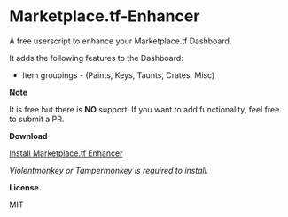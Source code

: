 # Marketplace.tf-Enhancer

A free userscript to enhance your Marketplace.tf Dashboard.

It adds the following features to the Dashboard:

*   Item groupings - (Paints, Keys, Taunts, Crates, Misc)



**Note**

It is free but there is **NO** support. If you want to add functionality, feel free to submit a PR.

**Download**

[Install Marketplace.tf Enhancer](https://raw.githubusercontent.com/TheButtskie/Marketplace.tf-Enhancer/master/code.user.js)

*Violentmonkey or Tampermonkey is required to install.*


**License**

MIT
